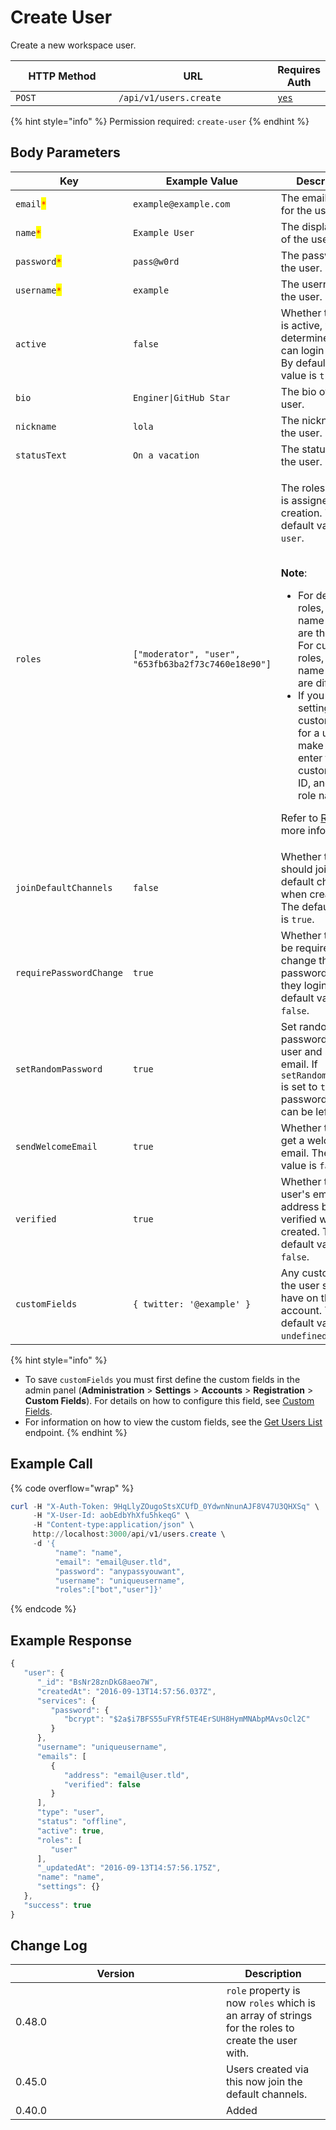 # Create User

Create a new workspace user.

<table><thead><tr><th width="163">HTTP Method</th><th width="250">URL</th><th>Requires Auth</th></tr></thead><tbody><tr><td><code>POST</code></td><td><code>/api/v1/users.create</code></td><td><a href="../../authentication-endpoints/"><code>yes</code></a></td></tr></tbody></table>

{% hint style="info" %}
Permission required: `create-user`
{% endhint %}

## Body Parameters

<table><thead><tr><th width="267">Key</th><th width="208">Example Value</th><th>Description</th></tr></thead><tbody><tr><td><code>email</code><mark style="color:red;"><code>*</code></mark></td><td><code>example@example.com</code></td><td>The email address for the user.</td></tr><tr><td><code>name</code><mark style="color:red;"><code>*</code></mark></td><td><code>Example User</code></td><td>The display name of the user.</td></tr><tr><td><code>password</code><mark style="color:red;"><code>*</code></mark></td><td><code>pass@w0rd</code></td><td>The password for the user.</td></tr><tr><td><code>username</code><mark style="color:red;"><code>*</code></mark></td><td><code>example</code></td><td>The username for the user.</td></tr><tr><td><code>active</code></td><td><code>false</code></td><td>Whether the user is active, which determines if they can login or not.<br>By default, the value is <code>true</code>.</td></tr><tr><td><code>bio</code></td><td><code>Enginer|GitHub Star</code></td><td>The bio of the user.</td></tr><tr><td><code>nickname</code></td><td><code>lola</code></td><td>The nickname of the user.</td></tr><tr><td><code>statusText</code></td><td><code>On a vacation</code></td><td>The status text of the user.</td></tr><tr><td><code>roles</code></td><td><code>["moderator", "user", "653fb63ba2f73c7460e18e90"]</code></td><td><p>The roles the user is assigned on creation. The default value is <code>user</code>.</p><p><br><strong>Note</strong>: </p><ul><li>For default roles, the role name and ID are the same. For custom roles, the name and ID are different. </li><li>If you are setting a custom role for a user, make sure to enter the custom role ID, and not the role name.</li></ul><p>Refer to <a href="https://docs.rocket.chat/use-rocket.chat/workspace-administration/permissions#roles">Roles</a> for more information.</p></td></tr><tr><td><code>joinDefaultChannels</code></td><td><code>false</code></td><td>Whether the user should join the default channels when created. The default value is <code>true</code>.</td></tr><tr><td><code>requirePasswordChange</code></td><td><code>true</code></td><td>Whether the user be required to change their password when they login. The default value is <code>false</code>.</td></tr><tr><td><code>setRandomPassword</code></td><td><code>true</code></td><td>Set random password for the user and send by email. If <code>setRandomPassword</code> is set to <code>true</code>, the password field can be left empty.</td></tr><tr><td><code>sendWelcomeEmail</code></td><td><code>true</code></td><td>Whether the user get a welcome email. The default value is <code>false</code>.</td></tr><tr><td><code>verified</code></td><td><code>true</code></td><td>Whether the user's email address be verified when created. The default value is <code>false</code>.</td></tr><tr><td><code>customFields</code></td><td><code>{ twitter: '@example' }</code></td><td>Any custom fields the user should have on their account. The default value is <code>undefined</code>. </td></tr></tbody></table>

{% hint style="info" %}
* To save `customFields` you must first define the custom fields in the admin panel (**Administration** > **Settings** > **Accounts** > **Registration** > **Custom Fields**). For details on how to configure this field, see [Custom Fields](https://docs.rocket.chat/use-rocket.chat/workspace-administration/settings/accounts/custom-fields).
* For information on how to view the custom fields, see the [Get Users List](https://developer.rocket.chat/reference/api/rest-api/endpoints/user-management/users-endpoints/get-users-list) endpoint.
{% endhint %}

## Example Call

{% code overflow="wrap" %}
```powershell
curl -H "X-Auth-Token: 9HqLlyZOugoStsXCUfD_0YdwnNnunAJF8V47U3QHXSq" \
     -H "X-User-Id: aobEdbYhXfu5hkeqG" \
     -H "Content-type:application/json" \
     http://localhost:3000/api/v1/users.create \
     -d '{
          "name": "name", 
          "email": "email@user.tld", 
          "password": "anypassyouwant", 
          "username": "uniqueusername", 
          "roles":["bot","user"]}'
```
{% endcode %}

## Example Response

```javascript
{
   "user": {
      "_id": "BsNr28znDkG8aeo7W",
      "createdAt": "2016-09-13T14:57:56.037Z",
      "services": {
         "password": {
            "bcrypt": "$2a$i7BFS55uFYRf5TE4ErSUH8HymMNAbpMAvsOcl2C"
         }
      },
      "username": "uniqueusername",
      "emails": [
         {
            "address": "email@user.tld",
            "verified": false
         }
      ],
      "type": "user",
      "status": "offline",
      "active": true,
      "roles": [
         "user"
      ],
      "_updatedAt": "2016-09-13T14:57:56.175Z",
      "name": "name",
      "settings": {}
   },
   "success": true
}
```

## Change Log

<table><thead><tr><th width="321">Version</th><th>Description</th></tr></thead><tbody><tr><td>0.48.0</td><td><code>role</code> property is now <code>roles</code> which is an array of strings for the roles to create the user with.</td></tr><tr><td>0.45.0</td><td>Users created via this now join the default channels.</td></tr><tr><td>0.40.0</td><td>Added</td></tr></tbody></table>
